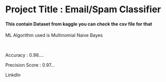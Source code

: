 <h1> Project Title : Email/Spam Classifier</h1>
<h4>This contain Dataset from kaggle you can check the csv file for that</h4>
<p> ML Algorithm used is Multinomial Naive Bayes</p>
<br>
<p>Accuracy : 0.98....</p>
<p>Precision Score : 0.97...</p>

<a herf="Linkdln">Linkdln</a>
